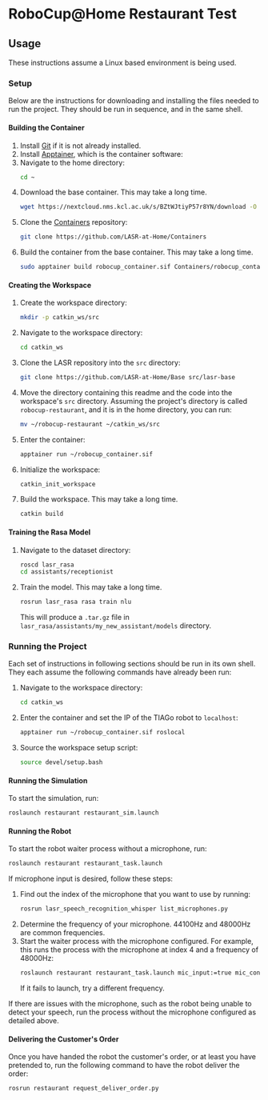# RoboCup@Home Restaurant Test

## Usage

These instructions assume a Linux based environment is being used.

### Setup

Below are the instructions for downloading and installing the files needed to run the project. They should be run in
sequence, and in the same shell.

#### Building the Container

1. Install [Git](https://github.com/git-guides/install-git) if it is not already installed.
2. Install [Apptainer](https://apptainer.org/docs/admin/main/installation.html), which is the container software:
3. Navigate to the home directory:
    ```bash
    cd ~
    ```
4. Download the base container. This may take a long time.
    ```bash
    wget https://nextcloud.nms.kcl.ac.uk/s/BZtWJtiyP57r8YN/download -O tiago_noetic_opensource.sif -q --show-progress
    ```
5. Clone the [Containers](https://github.com/LASR-at-Home/Containers) repository:
    ```bash
    git clone https://github.com/LASR-at-Home/Containers
    ```
6. Build the container from the base container. This may take a long time.
    ```bash
    sudo apptainer build robocup_container.sif Containers/robocup_container.def
    ```

#### Creating the Workspace

1. Create the workspace directory:
    ```bash
    mkdir -p catkin_ws/src
    ```
2. Navigate to the workspace directory:
    ```bash
    cd catkin_ws
    ```
3. Clone the LASR repository into the `src` directory:
    ```bash
    git clone https://github.com/LASR-at-Home/Base src/lasr-base
    ```
4. Move the directory containing this readme and the code into the workspace's `src` directory. Assuming the project's
   directory is called `robocup-restaurant`, and it is in the home directory, you can run:
    ```bash
    mv ~/robocup-restaurant ~/catkin_ws/src
    ```
5. Enter the container:
    ```bash
    apptainer run ~/robocup_container.sif
    ```
6. Initialize the workspace:
    ```bash
    catkin_init_workspace
    ```
7. Build the workspace. This may take a long time.
    ```bash
    catkin build
    ```

#### Training the Rasa Model

1. Navigate to the dataset directory:
    ```bash
    roscd lasr_rasa
    cd assistants/receptionist
    ```
2. Train the model. This may take a long time.
    ```bash
    rosrun lasr_rasa rasa train nlu
    ```
   This will produce a `.tar.gz` file in `lasr_rasa/assistants/my_new_assistant/models` directory.

### Running the Project

Each set of instructions in following sections should be run in its own shell. They each assume the following commands
have already been run:

1. Navigate to the workspace directory:
    ```bash
    cd catkin_ws
    ```
2. Enter the container and set the IP of the TIAGo robot to `localhost`:
    ```bash
    apptainer run ~/robocup_container.sif roslocal
    ```
3. Source the workspace setup script:
    ```bash
    source devel/setup.bash
    ```

#### Running the Simulation

To start the simulation, run:

```bash
roslaunch restaurant restaurant_sim.launch
```

#### Running the Robot

To start the robot waiter process without a microphone, run:

```bash
roslaunch restaurant restaurant_task.launch
```

If microphone input is desired, follow these steps:

1. Find out the index of the microphone that you want to use by running:
    ```bash
    rosrun lasr_speech_recognition_whisper list_microphones.py
    ```
2. Determine the frequency of your microphone. 44100Hz and 48000Hz are common frequencies.
3. Start the waiter process with the microphone configured. For example, this runs the process with the microphone at
   index 4 and a frequency of 48000Hz:
    ```bash
    roslaunch restaurant restaurant_task.launch mic_input:=true mic_config:="--mic_device 4 --sample_rate 48000"
    ```
   If it fails to launch, try a different frequency.

If there are issues with the microphone, such as the robot being unable to detect your speech, run the process without
the microphone configured as detailed above.

#### Delivering the Customer's Order

Once you have handed the robot the customer's order, or at least you have pretended to, run the following command to
have the robot deliver the order:

```bash
rosrun restaurant request_deliver_order.py
```
